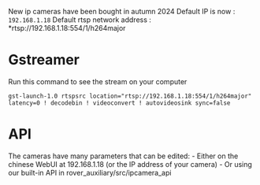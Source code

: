 New ip cameras have been bought in autumn 2024
Default IP is now : `192.168.1.18`
Default rtsp network address : \*rtsp://192.168.1.18:554/1/h264major

# Gstreamer

Run this command to see the stream on your computer

```
gst-launch-1.0 rtspsrc location="rtsp://192.168.1.18:554/1/h264major" latency=0 ! decodebin ! videoconvert ! autovideosink sync=false
```

# API

The cameras have many parameters that can be edited: - Either on the chinese WebUI at 192.168.1.18 (or the IP address of your camera) - Or using our built-in API in rover_auxiliary/src/ipcamera_api
